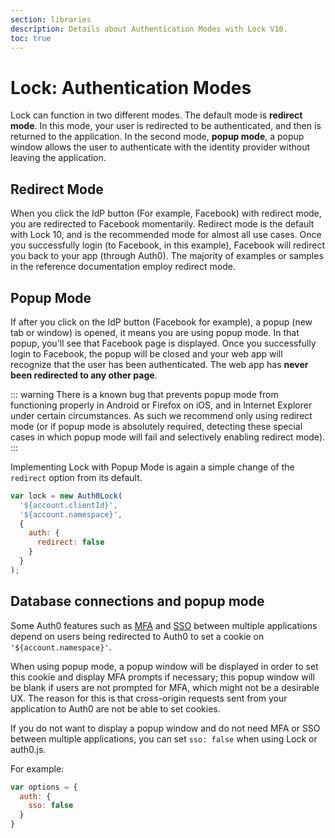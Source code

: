 ```yaml
---
section: libraries
description: Details about Authentication Modes with Lock V10.
toc: true
---
```

# Lock: Authentication Modes

Lock can function in two different modes. The default mode is **redirect mode**. In this mode, your user is redirected to be authenticated, and then is returned to the application. In the second mode, **popup mode**, a popup window allows the user to authenticate with the identity provider without leaving the application.

## Redirect Mode

When you click the IdP button (For example, Facebook) with redirect mode, you are redirected to Facebook momentarily. Redirect mode is the default with Lock 10, and is the recommended mode for almost all use cases. Once you successfully login (to Facebook, in this example), Facebook will redirect you back to your app (through Auth0). The majority of examples or samples in the reference documentation employ redirect mode.

## Popup Mode

If after you click on the IdP button (Facebook for example), a popup (new tab or window) is opened, it means you are using popup mode. In that popup, you'll see that Facebook page is displayed. Once you successfully login to Facebook, the popup will be closed and your web app will recognize that the user has been authenticated. The web app has **never been redirected to any other page**.

::: warning
There is a known bug that prevents popup mode from functioning properly in Android or Firefox on iOS, and in Internet Explorer under certain circumstances. As such we recommend only using redirect mode (or if popup mode is absolutely required, detecting these special cases in which popup mode will fail and selectively enabling redirect mode).
:::

Implementing Lock with Popup Mode is again a simple change of the `redirect` option from its default.

```js
var lock = new Auth0Lock(
  '${account.clientId}',
  '${account.namespace}',
  {
    auth: {
      redirect: false
    }
  }
);
```

## Database connections and popup mode

Some Auth0 features such as [MFA](/multifactor-authentication) and [SSO](/sso/single-sign-on) between multiple applications depend on users being redirected to Auth0 to set a cookie on `'${account.namespace}'`.

When using popup mode, a popup window will be displayed in order to set this cookie and display MFA prompts if necessary; this popup window will be blank if users are not prompted for MFA, which might not be a desirable UX. The reason for this is that cross-origin requests sent from your application to Auth0 are not be able to set cookies.

If you do not want to display a popup window and do not need MFA or SSO between multiple applications, you can set `sso: false` when using Lock or auth0.js.

For example:

```js
var options = {
  auth: {
    sso: false
  }
}
```
